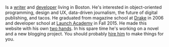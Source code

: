 Is a [writer](#) and [developer](#) living in Boston. He's interested in object-oriented programming, design and UX, data-driven journalism, the future of digital publishing, and tacos. He graduated from magazine school at [Drake](https://sjmc.drake.edu/) in 2006 and developer school at [Launch Academy](http://www.launchacademy.com) in Fall 2015. He made this website with his own [two hands](https://github.com/casualsubversive/philliplongman.com). In his spare time he's working on a novel and a new blogging project. You should probably [hire him](mailto:himself@philliplongman.com) to make things for you.
